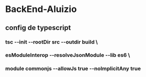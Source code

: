 # BackEnd-Aluizio

## config de typescript
### tsc --init --rootDir src --outdir build \
### esModuleInterop --resolveJsonModule --lib es6 \
### module commonjs --allowJs true --noImplicitAny true